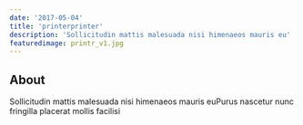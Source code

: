 ```yaml
---
date: '2017-05-04'
title: 'printerprinter'
description: 'Sollicitudin mattis malesuada nisi himenaeos mauris eu'
featuredimage: printr_v1.jpg
---
```


## About

Sollicitudin mattis malesuada nisi himenaeos mauris euPurus nascetur nunc fringilla placerat mollis facilisi
